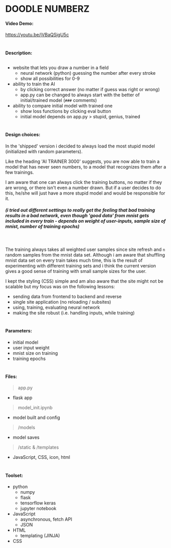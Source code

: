 # **DOODLE NUMBERZ**
#### **Video Demo**:  
<https://youtu.be/jVBaQSjgU5c>
#
#### **Description**:
##
- website that lets you draw a number in a field
  - neural network (python) guessing the number after every stroke
  - show all possibilities for 0-9
- ability to train the AI
  - by clicking correct answer (no matter if guess was right or wrong)
  - app.py can be changed to always start with the better of initial/trained model (`###` comments)
- ability to compare initial model with trained one
  - show loss functions by clicking eval button
  - initial model depends on app.py > stupid, genius, trained
#
#### **Design choices**:
In the 'shipped' version i decided to always load the most stupid model (initialized with random parameters).

Like the heading 'AI TRAINER 3000' suggests, you are now able to train a model that has never seen numbers, to a model that recognizes them after a few trainings.

I am aware that one can always click the training buttons, no matter if they are wrong, or there isn't even a number drawn. But if a user decides to do this, he/she will just have a more stupid model and would be responsible for it.
##### (i tried out different settings to really get the feeling that bad training results in a bad network, even though 'good data' from mnist gets included in every train - depends on <b>weight of user-inputs, sample size of mnist, number of training epochs</b>)
<br>

The training always takes all weighted user samples since site refresh and `n` random samples from the mnist data set. Although i am aware that shuffling mnist data set on every train takes much time, this is the result of experimenting with different training sets and i think the current version gives a good sense of training with small sample sizes for the user.

I kept the styling (CSS) simple and am also aware that the site might not be scalable but my focus was on the following lessons:
- sending data from frontend to backend and reverse
- single site application (no reloading / subsites)
- using, training, evaluating neural network
- making the site robust (i.e. handling inputs, while training)

#
#### **Parameters**:
- initial model
- user input weight
- mnist size on training
- training epochs

#
#### **Files**:
> app.py
- flask app

> model_init.ipynb
- model built and config

> /models
- model saves

> /static & /templates
- JavaScript, CSS, icon, html
#
#### **Toolset**:
- python
  - numpy
  - flask
  - tensorflow keras
  - jupyter notebook
- JavaScript
  - asynchronous, fetch API
  - JSON
- HTML
  - templating (JINJA)
- CSS
